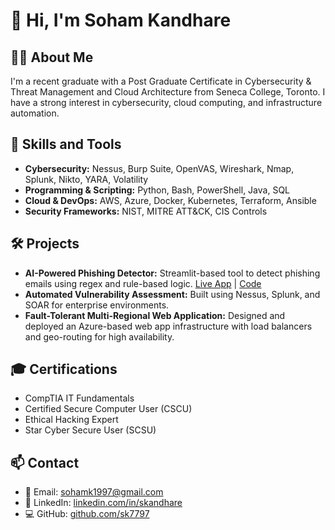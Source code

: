 # 👋 Hi, I'm Soham Kandhare

## 🧑‍💻 About Me
I'm a recent graduate with a Post Graduate Certificate in Cybersecurity & Threat Management and Cloud Architecture from Seneca College, Toronto. I have a strong interest in cybersecurity, cloud computing, and infrastructure automation.

## 🔧 Skills and Tools
- **Cybersecurity:** Nessus, Burp Suite, OpenVAS, Wireshark, Nmap, Splunk, Nikto, YARA, Volatility
- **Programming & Scripting:** Python, Bash, PowerShell, Java, SQL
- **Cloud & DevOps:** AWS, Azure, Docker, Kubernetes, Terraform, Ansible
- **Security Frameworks:** NIST, MITRE ATT&CK, CIS Controls

## 🛠️ Projects
- **AI-Powered Phishing Detector:** Streamlit-based tool to detect phishing emails using regex and rule-based logic. [Live App](https://sk7797-ai-phishing-detector.streamlit.app) | [Code](https://github.com/sk7797/ai-phishing-detector)
- **Automated Vulnerability Assessment:** Built using Nessus, Splunk, and SOAR for enterprise environments.
- **Fault-Tolerant Multi-Regional Web Application:** Designed and deployed an Azure-based web app infrastructure with load balancers and geo-routing for high availability.

## 🎓 Certifications
- CompTIA IT Fundamentals  
- Certified Secure Computer User (CSCU)  
- Ethical Hacking Expert  
- Star Cyber Secure User (SCSU)

## 📫 Contact
- 📧 Email: sohamk1997@gmail.com  
- 🔗 LinkedIn: [linkedin.com/in/skandhare](https://www.linkedin.com/in/skandhare)  
- 💻 GitHub: [github.com/sk7797](https://github.com/sk7797)

